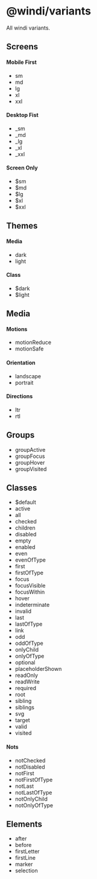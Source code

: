 # @windi/variants

All windi variants.

## Screens

#### Mobile First

- sm
- md
- lg
- xl
- xxl

#### Desktop Fist

- _sm
- _md
- _lg
- _xl
- _xxl

#### Screen Only

- $sm
- $md
- $lg
- $xl
- $xxl

## Themes

#### Media

- dark
- light

#### Class

- $dark
- $light

## Media

#### Motions

- motionReduce
- motionSafe

#### Orientation

- landscape
- portrait

#### Directions

- ltr
- rtl

## Groups

- groupActive
- groupFocus
- groupHover
- groupVisited

## Classes

- $default
- active
- all
- checked
- children
- disabled
- empty
- enabled
- even
- evenOfType
- first
- firstOfType
- focus
- focusVisible
- focusWithin
- hover
- indeterminate
- invalid
- last
- lastOfType
- link
- odd
- oddOfType
- onlyChild
- onlyOfType
- optional
- placeholderShown
- readOnly
- readWrite
- required
- root
- sibling
- siblings
- svg
- target
- valid
- visited

#### Nots

- notChecked
- notDisabled
- notFirst
- notFirstOfType
- notLast
- notLastOfType
- notOnlyChild
- notOnlyOfType

## Elements

- after
- before
- firstLetter
- firstLine
- marker
- selection
